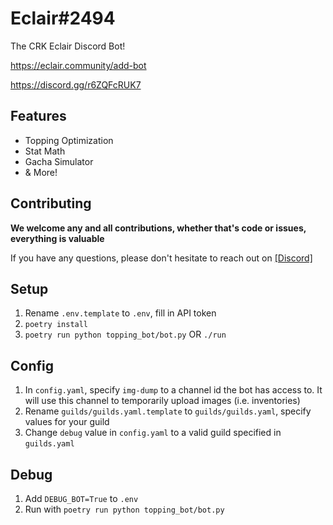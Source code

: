# Eclair#2494
The CRK Eclair Discord Bot!
  
https://eclair.community/add-bot

https://discord.gg/r6ZQFcRUK7

## Features
- Topping Optimization
- Stat Math
- Gacha Simulator
- & More!

## Contributing
**We welcome any and all contributions, whether that's code or issues, everything is valuable**
  
If you have any questions, please don't hesitate to reach out on [[Discord]](https://discordapp.com/users/everym4n/)

## Setup
1. Rename `.env.template` to `.env`, fill in API token
2. `poetry install`
3. `poetry run python topping_bot/bot.py` OR `./run`

## Config
1. In `config.yaml`, specify `img-dump` to a channel id the bot has access to. It will use this channel to temporarily
upload images (i.e. inventories)
2. Rename `guilds/guilds.yaml.template` to `guilds/guilds.yaml`, specify values for your guild
3. Change `debug` value in `config.yaml` to a valid guild specified in `guilds.yaml`

## Debug
1. Add `DEBUG_BOT=True` to `.env`
2. Run with `poetry run python topping_bot/bot.py`